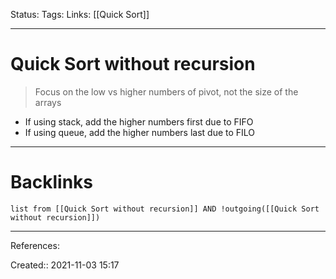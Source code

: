 Status: 
Tags: 
Links: [[Quick Sort]]
___
# Quick Sort without recursion
> Focus on the low vs higher numbers of pivot, not the size of the arrays
- If using stack, add the higher numbers first due to FIFO
- If using queue, add the higher numbers last due to FILO
___
# Backlinks
```dataview
list from [[Quick Sort without recursion]] AND !outgoing([[Quick Sort without recursion]])
```
___
References:

Created:: 2021-11-03 15:17
